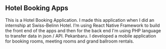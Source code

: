 ## Hotel Booking Apps
This is a Hotel Booking Application. I made this application when I did an internship at Swiss-Belinn Hotel. I’m using React Native Framework to build the front end of the apps and then for the back end I'm using PHP language to transfer data in json / API. Pekanbaru. I developed a mobile application for booking rooms, meeting rooms and grand ballroom rentals.